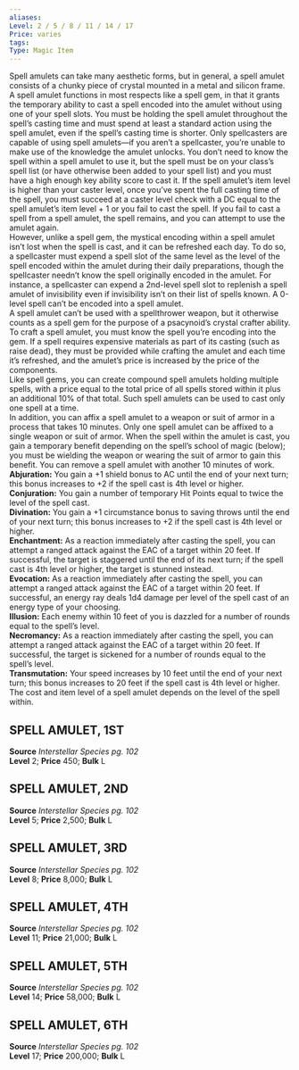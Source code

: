 ```yaml
---
aliases: 
Level: 2 / 5 / 8 / 11 / 14 / 17
Price: varies
tags: 
Type: Magic Item
---
```

Spell amulets can take many aesthetic forms, but in general, a spell amulet consists of a chunky piece of crystal mounted in a metal and silicon frame. A spell amulet functions in most respects like a spell gem, in that it grants the temporary ability to cast a spell encoded into the amulet without using one of your spell slots. You must be holding the spell amulet throughout the spell’s casting time and must spend at least a standard action using the spell amulet, even if the spell’s casting time is shorter. Only spellcasters are capable of using spell amulets—if you aren’t a spellcaster, you’re unable to make use of the knowledge the amulet unlocks. You don’t need to know the spell within a spell amulet to use it, but the spell must be on your class’s spell list (or have otherwise been added to your spell list) and you must have a high enough key ability score to cast it. If the spell amulet’s item level is higher than your caster level, once you’ve spent the full casting time of the spell, you must succeed at a caster level check with a DC equal to the spell amulet’s item level + 1 or you fail to cast the spell. If you fail to cast a spell from a spell amulet, the spell remains, and you can attempt to use the amulet again.  
However, unlike a spell gem, the mystical encoding within a spell amulet isn’t lost when the spell is cast, and it can be refreshed each day. To do so, a spellcaster must expend a spell slot of the same level as the level of the spell encoded within the amulet during their daily preparations, though the spellcaster needn’t know the spell originally encoded in the amulet. For instance, a spellcaster can expend a 2nd-level spell slot to replenish a spell amulet of invisibility even if invisibility isn’t on their list of spells known. A 0-level spell can’t be encoded into a spell amulet.  
A spell amulet can’t be used with a spellthrower weapon, but it otherwise counts as a spell gem for the purpose of a psacynoid’s crystal crafter ability.  
To craft a spell amulet, you must know the spell you’re encoding into the gem. If a spell requires expensive materials as part of its casting (such as raise dead), they must be provided while crafting the amulet and each time it’s refreshed, and the amulet’s price is increased by the price of the components.  
Like spell gems, you can create compound spell amulets holding multiple spells, with a price equal to the total price of all spells stored within it plus an additional 10% of that total. Such spell amulets can be used to cast only one spell at a time.  
In addition, you can affix a spell amulet to a weapon or suit of armor in a process that takes 10 minutes. Only one spell amulet can be affixed to a single weapon or suit of armor. When the spell within the amulet is cast, you gain a temporary benefit depending on the spell’s school of magic (below); you must be wielding the weapon or wearing the suit of armor to gain this benefit. You can remove a spell amulet with another 10 minutes of work.  
**Abjuration:** You gain a +1 shield bonus to AC until the end of your next turn; this bonus increases to +2 if the spell cast is 4th level or higher.  
**Conjuration:** You gain a number of temporary Hit Points equal to twice the level of the spell cast.  
**Divination:** You gain a +1 circumstance bonus to saving throws until the end of your next turn; this bonus increases to +2 if the spell cast is 4th level or higher.  
**Enchantment:** As a reaction immediately after casting the spell, you can attempt a ranged attack against the EAC of a target within 20 feet. If successful, the target is staggered until the end of its next turn; if the spell cast is 4th level or higher, the target is stunned instead.  
**Evocation:** As a reaction immediately after casting the spell, you can attempt a ranged attack against the EAC of a target within 20 feet. If successful, an energy ray deals 1d4 damage per level of the spell cast of an energy type of your choosing.  
**Illusion:** Each enemy within 10 feet of you is dazzled for a number of rounds equal to the spell’s level.  
**Necromancy:** As a reaction immediately after casting the spell, you can attempt a ranged attack against the EAC of a target within 20 feet. If successful, the target is sickened for a number of rounds equal to the spell’s level.  
**Transmutation:** Your speed increases by 10 feet until the end of your next turn; this bonus increases to 20 feet if the spell cast is 4th level or higher.  
The cost and item level of a spell amulet depends on the level of the spell within.  

## SPELL AMULET, 1ST

**Source** _Interstellar Species pg. 102_  
**Level** 2; **Price** 450; **Bulk** L

## SPELL AMULET, 2ND

**Source** _Interstellar Species pg. 102_  
**Level** 5; **Price** 2,500; **Bulk** L

## SPELL AMULET, 3RD

**Source** _Interstellar Species pg. 102_  
**Level** 8; **Price** 8,000; **Bulk** L

## SPELL AMULET, 4TH

**Source** _Interstellar Species pg. 102_  
**Level** 11; **Price** 21,000; **Bulk** L

## SPELL AMULET, 5TH

**Source** _Interstellar Species pg. 102_  
**Level** 14; **Price** 58,000; **Bulk** L

## SPELL AMULET, 6TH

**Source** _Interstellar Species pg. 102_  
**Level** 17; **Price** 200,000; **Bulk** L